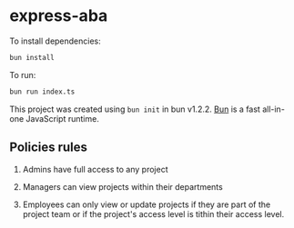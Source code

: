 # express-aba

To install dependencies:

```bash
bun install
```

To run:

```bash
bun run index.ts
```

This project was created using `bun init` in bun v1.2.2. [Bun](https://bun.sh) is a fast all-in-one JavaScript runtime.

## Policies rules

1. Admins have full access to any project

2. Managers can view projects within their departments

3. Employees can only view or update projects if they are part of the project team or if the project's access level is tithin their access level.
